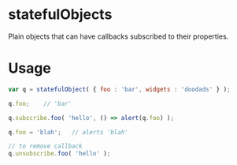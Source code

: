 # statefulObjects

Plain objects that can have callbacks subscribed to their properties.

# Usage

```javascript
var q = statefulObject( { foo : 'bar', widgets : 'doodads' } );

q.foo;    // 'bar'

q.subscribe.foo( 'hello', () => alert(q.foo) );

q.foo = 'blah';   // alerts 'blah'

// to remove callback
q.unsubscribe.foo( 'hello' );
```
